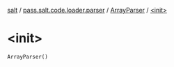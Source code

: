 [salt](../../index.md) / [pass.salt.code.loader.parser](../index.md) / [ArrayParser](index.md) / [&lt;init&gt;](./-init-.md)

# &lt;init&gt;

`ArrayParser()`